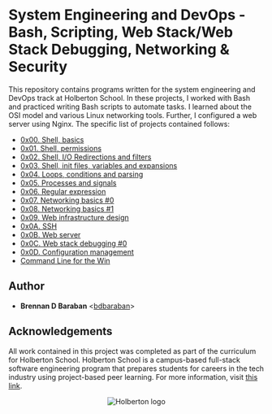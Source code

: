 # System Engineering and DevOps - Bash, Scripting, Web Stack/Web Stack Debugging, Networking & Security

This repository contains programs written for the system engineering and DevOps
track at Holberton School. In these projects, I worked with Bash and practiced
writing Bash scripts to automate tasks. I learned about the OSI model and
various Linux networking tools. Further, I configured a web server using
Nginx. The specific list of projects contained follows:

  * [0x00. Shell, basics](0x00-shell_basics)
  * [0x01. Shell, permissions](0x01-shell_permissions)
  * [0x02. Shell, I/O Redirections and filters](0x02-shell_redirections)
  * [0x03. Shell, init files, variables and expansions](0x03-shell_variables_expansions)
  * [0x04. Loops, conditions and parsing](0x04-loops_conditions_and_parsing)
  * [0x05. Processes and signals](0x05-processes_and_signals)
  * [0x06. Regular expression](0x06-regular_expressions)
  * [0x07. Networking basics #0](0x07-networking_basics)
  * [0x08. Networking basics #1](./0x08-networking_basics_2)
  * [0x09. Web infrastructure design](./0x09-web_infrastructure_design)
  * [0x0A. SSH](./0x0A-ssh)
  * [0x0B. Web server](./0x0B-web_server)
  * [0x0C. Web stack debugging #0](./0x0C-web_stack_debugging_0)
  * [0x0D. Configuration management](./0x0D-configuration_management)
  * [Command Line for the Win](./command_line_for_the_win)

## Author

  * __Brennan D Baraban__ <[bdbaraban](https://github.com/bdbaraban)>

## Acknowledgements

All work contained in this project was completed as part of the curriculum for
Holberton School. Holberton School is a campus-based full-stack software
engineering program that prepares students for careers in the tech industry
using project-based peer learning. For more information, visit
[this link](https://www.holbertonschool.com/).

<p align="center">
  <img src="http://www.holbertonschool.com/holberton-logo.png" alt="Holberton logo">
</p>
